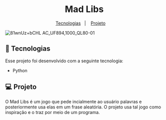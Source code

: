 <h1 align="center"> Mad Libs </h1>

<p align="center">
  <a href="#-tecnologias">Tecnologias</a>&nbsp;&nbsp;&nbsp;|&nbsp;&nbsp;&nbsp;
  <a href="#-projeto">Projeto</a>&nbsp;&nbsp;&nbsp;&nbsp;&nbsp;&nbsp;</p>

![81wnUz+bCHL _AC_UF894,1000_QL80_-01](https://github.com/cafeef/Projetos_Python/assets/109240203/3ca46563-11e6-4228-8e08-36bfebbee677)

## 🚀 Tecnologias

Esse projeto foi desenvolvido com a seguinte tecnologia:

- Python

## 💻 Projeto

O Mad Libs é um jogo que pede incialmente ao usuário palavras e posteriormente usa elas em um frase aleatória. O projeto usa tal jogo como inspiração e o traz por meio de um programa.
